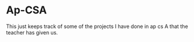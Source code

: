 # Ap-CSA
This just keeps track of some of the projects I have done in ap cs A that the teacher has given us.
